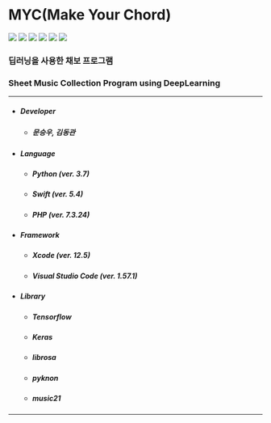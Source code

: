 # MYC(Make Your Chord)

<img src="https://img.shields.io/badge/Python-3766AB?style=plastic&logo=Python&logoColor=white"/></a>
<img src="https://img.shields.io/badge/Swift-FA7343?style=plastic&logo=Swift&logoColor=white"/></a>
<img src="https://img.shields.io/badge/TensorFlow-FF6F00?style=plastic&logo=TensorFlow&logoColor=white"/></a>
<img src="https://img.shields.io/badge/Keras-D00000?style=plastic&logo=Keras&logoColor=white"/></a>
<img src="https://img.shields.io/badge/PHP-777BB4?style=plastic&logo=PHP&logoColor=white"/></a>
<img src="https://img.shields.io/badge/Xcode-147EFB?style=plastic&logo=Xcode&logoColor=white"/></a>

### 딥러닝을 사용한 채보 프로그램
### Sheet Music Collection Program using DeepLearning

---------------------------------

- ##### Developer
    - ##### 문승우, 김동관    


- ##### Language
    - ##### Python (ver. 3.7)
    - ##### Swift (ver. 5.4)
    - ##### PHP (ver. 7.3.24)



- ##### Framework
    - ##### Xcode (ver. 12.5)
    - ##### Visual Studio Code (ver. 1.57.1)


- ##### Library
    - ##### Tensorflow
    - ##### Keras
    - ##### librosa
    - ##### pyknon
    - ##### music21

---------------------------------

